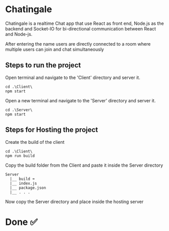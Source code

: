 # Chatingale

Chatingale is a realtime Chat app that use React as front end, Node.js as the backend and Socket-IO for bi-directional communication between React and Node-js.

After entering the name users are directly connected to a room where multiple users can
join and chat simultaneously

## Steps to run the project

Open terminal and navigate to the 'Client' directory and server it.
```
cd .\Client\
npm start
```

Open a new terminal and navigate to the 'Server' directory and server it.
```
cd .\Server\
npm start
```


## Steps for Hosting the project

Create the build of the client 
```
cd .\Client\
npm run build
```

Copy the build folder from the Client and paste it inside the Server directory
```
Server
  |__ build ⬅️
  |__ index.js
  |__ package.json
  |__ . . . 
```

Now copy the Server directory and place inside the hosting server 

# Done ✅

